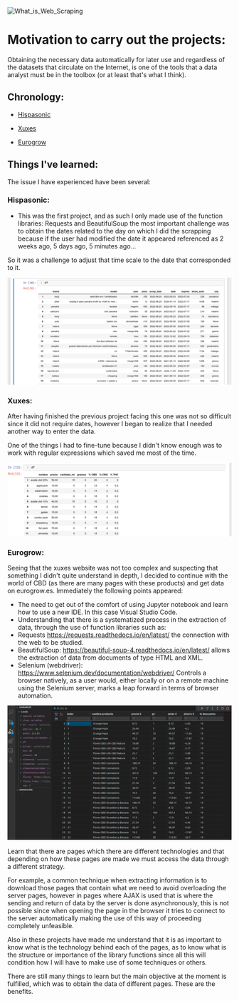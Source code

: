 
![What_is_Web_Scraping](https://technofaq.org/wp-content/uploads/2019/06/What_is_Web_Scraping.png)

# Motivation to carry out the projects:

Obtaining the necessary data automatically for later use and regardless of the datasets that circulate on the Internet, is one of the tools that a data analyst must be in the toolbox (or at least that's what I think).

## Chronology: 

- [Hispasonic](https://www.hispasonic.com/anuncios/teclados-sintetizadores)
 
- [Xuxes](https://www.xuxes.store/) 

- [Eurogrow](https://eurogrow.es/)

## Things I've learned:

The issue I have experienced have been several:

### Hispasonic:

 - This was the first project, and as such I only made use of the function libraries: Requests and BeautifulSoup the most important challenge was to obtain the dates related to the day on which I did the scrapping because if the user had modified the date it appeared referenced as 2 weeks ago, 5 days ago, 5 minutes ago...

So it was a challenge to adjust that time scale to the date that corresponded to it.

![sample_hispasonic_output.png](sample_hispasonic_output.png)


### Xuxes:

After having finished the previous project facing this one was not so difficult since it did not require dates, however I began to realize that I needed another way to enter the data.

One of the things I had to fine-tune because I didn't know enough was to work with regular expressions which saved me most of the time.

![xuxes_csv.png](xuxes_csv.png)

### Eurogrow:

Seeing that the xuxes website was not too complex and suspecting that something I didn't quite understand in depth, I decided to continue with the world of CBD (as there are many pages with these products) and get data on eurogrow.es. Immediately the following points appeared:

- The need to get out of the comfort of using Jupyter notebook and learn how to use a new IDE. In this case Visual Studio Code.
- Understanding that there is a systematized process in the extraction of data, through the use of function libraries such as:
 - Requests https://requests.readthedocs.io/en/latest/ the connection with the web to be studied.
 - BeautifulSoup: https://beautiful-soup-4.readthedocs.io/en/latest/ allows the extraction of data from documents of type HTML and XML.
 - Selenium (webdriver): https://www.selenium.dev/documentation/webdriver/ Controls a browser natively, as a user would, either locally or on a remote machine using the Selenium server, marks a leap forward in terms of browser automation.

![eurogrow_cvs.png](eurogrow_cvs.png)

Learn that there are pages which there are different technologies and that depending on how these pages are made we must access the data through a different strategy.

For example, a common technique when extracting information is to download those pages that contain what we need to avoid overloading the server pages, however in pages where AJAX is used that is where the sending and return of data by the server is done asynchronously, this is not possible since  when opening the page in the browser it tries to connect to the server automatically making the use of this way of proceeding completely unfeasible.

Also in these projects have made me understand that it is as important to know what is the technology behind each of the pages, as to know what is the structure or importance of the library functions since all this will condition how I will have to make use of some techniques or others.

There are still many things to learn but the main objective at the moment is fulfilled, which was to obtain the data of different pages. These are the benefits.

